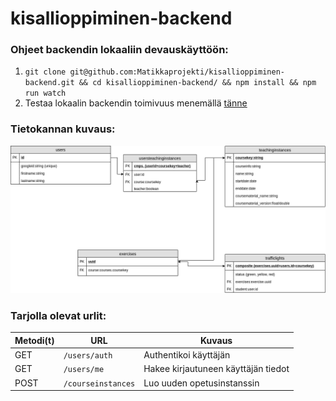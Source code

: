 # kisallioppiminen-backend

### Ohjeet backendin lokaaliin devauskäyttöön:
1. `git clone git@github.com:Matikkaprojekti/kisallioppiminen-backend.git && cd kisallioppiminen-backend/ && npm install && npm run watch`
2. Testaa lokaalin backendin toimivuus menemällä [tänne](http://localhost:8000/)


### Tietokannan kuvaus:
![tietokantakuva](/readme_images/tietokanta.png)


### Tarjolla olevat urlit:

| Metodi(t) | URL                       | Kuvaus |
| --------| --------------------------- |---------------------------------------|
| GET     | `/users/auth`               | Authentikoi käyttäjän                 |
| GET     | `/users/me`                 | Hakee kirjautuneen käyttäjän tiedot   |
| POST    | `/courseinstances`         |Luo uuden opetusinstanssin              |
